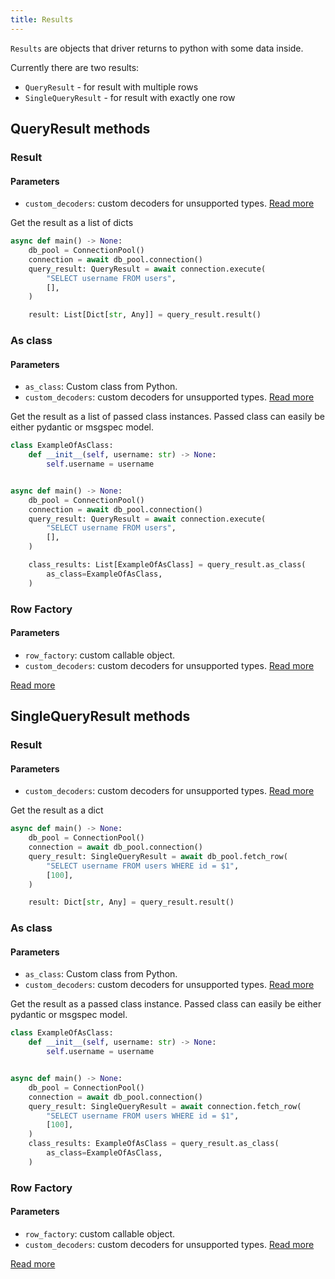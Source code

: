 ```yaml
---
title: Results
---
```


`Results` are objects that driver returns to python with some data inside.

Currently there are two results:

- `QueryResult` - for result with multiple rows
- `SingleQueryResult` - for result with exactly one row

## QueryResult methods

### Result

#### Parameters
- `custom_decoders`: custom decoders for unsupported types. [Read more](/usage/types/advanced_type_usage.md)

Get the result as a list of dicts

```python
async def main() -> None:
    db_pool = ConnectionPool()
    connection = await db_pool.connection()
    query_result: QueryResult = await connection.execute(
        "SELECT username FROM users",
        [],
    )

    result: List[Dict[str, Any]] = query_result.result()
```

### As class

#### Parameters
- `as_class`: Custom class from Python.
- `custom_decoders`: custom decoders for unsupported types. [Read more](/usage/types/advanced_type_usage.md)

Get the result as a list of passed class instances.
Passed class can easily be either pydantic or msgspec model.

```python
class ExampleOfAsClass:
    def __init__(self, username: str) -> None:
        self.username = username


async def main() -> None:
    db_pool = ConnectionPool()
    connection = await db_pool.connection()
    query_result: QueryResult = await connection.execute(
        "SELECT username FROM users",
        [],
    )

    class_results: List[ExampleOfAsClass] = query_result.as_class(
        as_class=ExampleOfAsClass,
    )
```

### Row Factory

#### Parameters
- `row_factory`: custom callable object.
- `custom_decoders`: custom decoders for unsupported types. [Read more](/usage/types/advanced_type_usage.md)

[Read more](/usage/row_factories/row_factories.md)

## SingleQueryResult methods

### Result

#### Parameters
- `custom_decoders`: custom decoders for unsupported types. [Read more](/usage/types/advanced_type_usage.md)

Get the result as a dict

```python
async def main() -> None:
    db_pool = ConnectionPool()
    connection = await db_pool.connection()
    query_result: SingleQueryResult = await db_pool.fetch_row(
        "SELECT username FROM users WHERE id = $1",
        [100],
    )

    result: Dict[str, Any] = query_result.result()
```

### As class

#### Parameters
- `as_class`: Custom class from Python.
- `custom_decoders`: custom decoders for unsupported types. [Read more](/usage/types/advanced_type_usage.md)

Get the result as a passed class instance.
Passed class can easily be either pydantic or msgspec model.

```python
class ExampleOfAsClass:
    def __init__(self, username: str) -> None:
        self.username = username


async def main() -> None:
    db_pool = ConnectionPool()
    connection = await db_pool.connection()
    query_result: SingleQueryResult = await connection.fetch_row(
        "SELECT username FROM users WHERE id = $1",
        [100],
    )
    class_results: ExampleOfAsClass = query_result.as_class(
        as_class=ExampleOfAsClass,
    )
```

### Row Factory

#### Parameters
- `row_factory`: custom callable object.
- `custom_decoders`: custom decoders for unsupported types. [Read more](/usage/types/advanced_type_usage.md)

[Read more](/usage/row_factories/row_factories.md)
